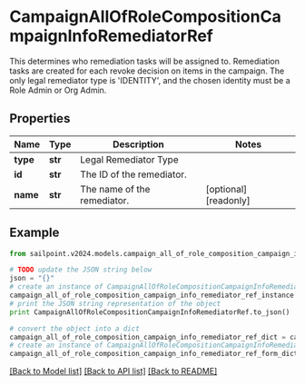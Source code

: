 # CampaignAllOfRoleCompositionCampaignInfoRemediatorRef

This determines who remediation tasks will be assigned to. Remediation tasks are created for each revoke decision on items in the campaign. The only legal remediator type is 'IDENTITY', and the chosen identity must be a Role Admin or Org Admin.

## Properties

Name | Type | Description | Notes
------------ | ------------- | ------------- | -------------
**type** | **str** | Legal Remediator Type | 
**id** | **str** | The ID of the remediator. | 
**name** | **str** | The name of the remediator. | [optional] [readonly] 

## Example

```python
from sailpoint.v2024.models.campaign_all_of_role_composition_campaign_info_remediator_ref import CampaignAllOfRoleCompositionCampaignInfoRemediatorRef

# TODO update the JSON string below
json = "{}"
# create an instance of CampaignAllOfRoleCompositionCampaignInfoRemediatorRef from a JSON string
campaign_all_of_role_composition_campaign_info_remediator_ref_instance = CampaignAllOfRoleCompositionCampaignInfoRemediatorRef.from_json(json)
# print the JSON string representation of the object
print CampaignAllOfRoleCompositionCampaignInfoRemediatorRef.to_json()

# convert the object into a dict
campaign_all_of_role_composition_campaign_info_remediator_ref_dict = campaign_all_of_role_composition_campaign_info_remediator_ref_instance.to_dict()
# create an instance of CampaignAllOfRoleCompositionCampaignInfoRemediatorRef from a dict
campaign_all_of_role_composition_campaign_info_remediator_ref_form_dict = campaign_all_of_role_composition_campaign_info_remediator_ref.from_dict(campaign_all_of_role_composition_campaign_info_remediator_ref_dict)
```
[[Back to Model list]](../README.md#documentation-for-models) [[Back to API list]](../README.md#documentation-for-api-endpoints) [[Back to README]](../README.md)



